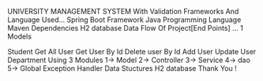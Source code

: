 UNIVERSITY MANAGEMENT SYSTEM With Validation
Frameworks And Language Used...
Spring Boot Framework
Java Programming Language
Maven Dependencies
H2 database
Data Flow Of Project[End Points] ...
1 Models

Student
Get All User
Get User By Id
Delete user By Id
Add User
Update User Department
Using 3 Modules
1-> Model
2-> Controller
3-> Service
4-> dao
5-> Global Exception Handler
Data Stuctures
H2 database
                        Thank You !
